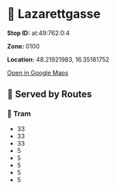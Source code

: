 # 🚉 Lazarettgasse


**Stop ID:** at:49:762:0:4

**Zone:** 0100

**Location:** 48.21921983, 16.35181752

[Open in Google Maps](https://www.google.com/maps?q=48.21921983,16.35181752)

## 🚆 Served by Routes

### 🚊 Tram
- 33
- 33
- 33
- 5
- 5
- 5
- 5
- 5